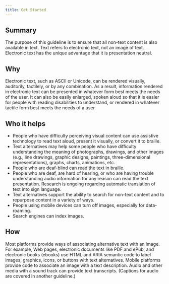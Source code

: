 ```yaml
---
title: Get Started
---
```


## Summary

The purpose of this guideline is to ensure that all non-text content is also available in text. Text refers to electronic text, not an image of text. Electronic text has the unique advantage that it is presentation neutral.

## Why

Electronic text, such as ASCII or Unicode, can be rendered visually, auditorily, tactilely, or by any combination. As a result, information rendered in electronic text can be presented in whatever form best meets the needs of the user. It can also be easily enlarged, spoken aloud so that it is easier for people with reading disabilities to understand, or rendered in whatever tactile form best meets the needs of a user.

## Who it helps

- People who have difficulty perceiving visual content can use assistive technology to read text aloud, present it visually, or convert it to braille.
- Text alternatives may help some people who have difficulty understanding the meaning of photographs, drawings, and other images (e.g., line drawings, graphic designs, paintings, three-dimensional representations), graphs, charts, animations, etc.
- People who are deaf-blind can read the text in braille.
- People who are deaf, are hard of hearing, or who are having trouble understanding audio information for any reason can read the text presentation. Research is ongoing regarding automatic translation of text into sign language.
- Text alternatives support the ability to search for non-text content and to repurpose content in a variety of ways.
- People using mobile devices can turn off images, especially for data-roaming.
- Search engines can index images.

## How

Most platforms provide ways of associating alternative text with an image. For example, Web pages, electronic documents like PDF and ePub, and electronic books (ebooks) use HTML and ARIA semantic code to label images, graphics, icons, or buttons with text alternatives. Mobile platforms provide code to associate an image with a text description. Audio and other media with a sound track can provide text transcripts. (Captions for audio are covered in another guideline.)

